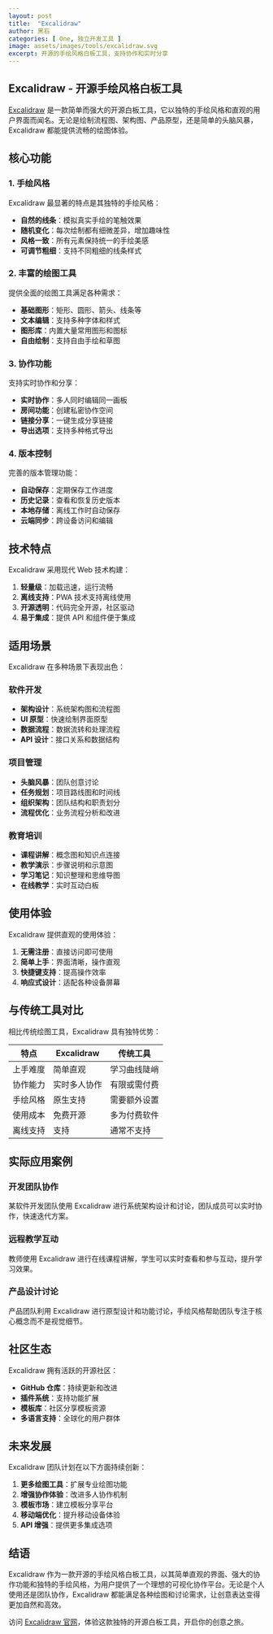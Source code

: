 ```yaml
---
layout: post
title:  "Excalidraw"
author: 黑石
categories: [ One, 独立开发工具 ]
image: assets/images/tools/excalidraw.svg
excerpt: 开源的手绘风格白板工具，支持协作和实时分享
---
```


## Excalidraw - 开源手绘风格白板工具

[Excalidraw](https://excalidraw.com/) 是一款简单而强大的开源白板工具，它以独特的手绘风格和直观的用户界面而闻名。无论是绘制流程图、架构图、产品原型，还是简单的头脑风暴，Excalidraw 都能提供流畅的绘图体验。

## 核心功能

### 1. 手绘风格

Excalidraw 最显著的特点是其独特的手绘风格：

- **自然的线条**：模拟真实手绘的笔触效果
- **随机变化**：每次绘制都有细微差异，增加趣味性
- **风格一致**：所有元素保持统一的手绘美感
- **可调节粗细**：支持不同粗细的线条样式

### 2. 丰富的绘图工具

提供全面的绘图工具满足各种需求：

- **基础图形**：矩形、圆形、箭头、线条等
- **文本编辑**：支持多种字体和样式
- **图形库**：内置大量常用图形和图标
- **自由绘制**：支持自由手绘和草图

### 3. 协作功能

支持实时协作和分享：

- **实时协作**：多人同时编辑同一画板
- **房间功能**：创建私密协作空间
- **链接分享**：一键生成分享链接
- **导出选项**：支持多种格式导出

### 4. 版本控制

完善的版本管理功能：

- **自动保存**：定期保存工作进度
- **历史记录**：查看和恢复历史版本
- **本地存储**：离线工作时自动保存
- **云端同步**：跨设备访问和编辑

## 技术特点

Excalidraw 采用现代 Web 技术构建：

1. **轻量级**：加载迅速，运行流畅
2. **离线支持**：PWA 技术支持离线使用
3. **开源透明**：代码完全开源，社区驱动
4. **易于集成**：提供 API 和组件便于集成

## 适用场景

Excalidraw 在多种场景下表现出色：

### 软件开发

- **架构设计**：系统架构图和流程图
- **UI 原型**：快速绘制界面原型
- **数据流程**：数据流转和处理流程
- **API 设计**：接口关系和数据结构

### 项目管理

- **头脑风暴**：团队创意讨论
- **任务规划**：项目路线图和时间线
- **组织架构**：团队结构和职责划分
- **流程优化**：业务流程分析和改进

### 教育培训

- **课程讲解**：概念图和知识点连接
- **教学演示**：步骤说明和示意图
- **学习笔记**：知识整理和思维导图
- **在线教学**：实时互动白板

## 使用体验

Excalidraw 提供直观的使用体验：

1. **无需注册**：直接访问即可使用
2. **简单上手**：界面清晰，操作直观
3. **快捷键支持**：提高操作效率
4. **响应式设计**：适配各种设备屏幕

## 与传统工具对比

相比传统绘图工具，Excalidraw 具有独特优势：

| 特点 | Excalidraw | 传统工具 |
|------|------------|---------|
| 上手难度 | 简单直观 | 学习曲线陡峭 |
| 协作能力 | 实时多人协作 | 有限或需付费 |
| 手绘风格 | 原生支持 | 需要额外设置 |
| 使用成本 | 免费开源 | 多为付费软件 |
| 离线支持 | 支持 | 通常不支持 |

## 实际应用案例

### 开发团队协作

某软件开发团队使用 Excalidraw 进行系统架构设计和讨论，团队成员可以实时协作，快速迭代方案。

### 远程教学互动

教师使用 Excalidraw 进行在线课程讲解，学生可以实时查看和参与互动，提升学习效果。

### 产品设计讨论

产品团队利用 Excalidraw 进行原型设计和功能讨论，手绘风格帮助团队专注于核心概念而不是视觉细节。

## 社区生态

Excalidraw 拥有活跃的开源社区：

- **GitHub 仓库**：持续更新和改进
- **插件系统**：支持功能扩展
- **模板库**：社区分享模板资源
- **多语言支持**：全球化的用户群体

## 未来发展

Excalidraw 团队计划在以下方面持续创新：

1. **更多绘图工具**：扩展专业绘图功能
2. **增强协作体验**：改进多人协作机制
3. **模板市场**：建立模板分享平台
4. **移动端优化**：提升移动设备体验
5. **API 增强**：提供更多集成选项

## 结语

Excalidraw 作为一款开源的手绘风格白板工具，以其简单直观的界面、强大的协作功能和独特的手绘风格，为用户提供了一个理想的可视化协作平台。无论是个人使用还是团队协作，Excalidraw 都能满足各种绘图和讨论需求，让创意表达变得更加自然和高效。

访问 [Excalidraw 官网](https://excalidraw.com/)，体验这款独特的开源白板工具，开启你的创意之旅。 